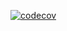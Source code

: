[![codecov](https://codecov.io/gh/MG814/mc_notifications/graph/badge.svg?token=7HKQU7EPNO)](https://codecov.io/gh/MG814/mc_notifications)